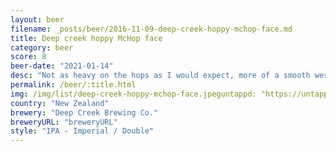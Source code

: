```yaml
---
layout: beer
filename: _posts/beer/2016-11-09-deep-creek-hoppy-mchop-face.md
title: Deep creek hoppy McHop face
category: beer
score: 8
beer-date: "2021-01-14"
desc: "Not as heavy on the hops as I would expect, more of a smooth west coast IPA. As it warms the hop oils come through more strongly but it still seems milder than you would expect. If you’re new to DIPAs then this is for you"
permalink: /beer/:title.html
img: /img/list/deep-creek-hoppy-mchop-face.jpeguntappd: "https://untappd.com/b/deep-creek-brewing-co--hoppymchopface---hop-oil-dipa/1682323"
country: "New Zealand"
brewery: "Deep Creek Brewing Co."
breweryURL: "breweryURL"
style: "IPA - Imperial / Double"
---
```

